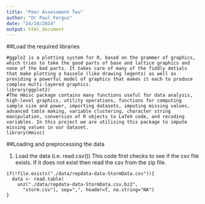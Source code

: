 ```yaml
---
title: "Peer Assessment Two"
author: "Dr Paul Fergus"
date: "24/10/2014"
output: html_document
---
```


##Load the required libraries
```{r}
#ggplo2 is a plotting system for R, based on the grammer of graphics, which tries to take the good parts of base and lattice graphics and none of the bad parts. It takes care of many of the fiddly detials that make plotting a hassele (like drawing legents) as well as providing a powerful model of graphics that makes it each to produce complex multi-layered graphics. 
library(ggplot2)
#The Hmisc package contains many functions useful for data analysis, high-level graphics, utility operations, functions for computing sample size and power, importing datasets, imputing missing values, advanced table making, variable clustering, character string manipulation, conversion of R objects to LaTeX code, and recoding variables. In this project we are utilising this package to impute missing values in our dataset. 
library(Hmisc)
```

##Loading and preprocessing the data
1. Load the data (i.e. read.csv())
This code first checks to see if the csv file exists. If it does not exist then
read the csv from the zip file. 

```{r}
if(!file.exists("./data/repdata-data-StormData.csv")){
  data <- read.table(
    unz("./data/repdata-data-StormData.csv.bz2", 
      "storm.csv"), sep=",", header=T, na.string="NA")
}
```

